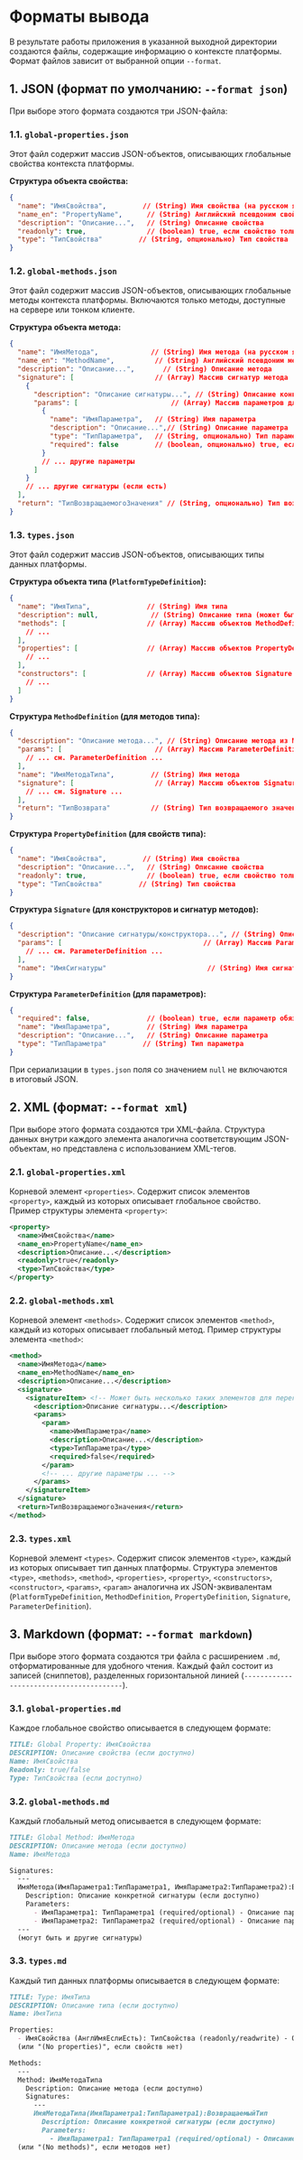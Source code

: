 # Форматы вывода

В результате работы приложения в указанной выходной директории создаются файлы, содержащие информацию о контексте платформы. Формат файлов зависит от выбранной опции `--format`.

## 1. JSON (формат по умолчанию: `--format json`)

При выборе этого формата создаются три JSON-файла:

### 1.1. `global-properties.json`

Этот файл содержит массив JSON-объектов, описывающих глобальные свойства контекста платформы.

**Структура объекта свойства:**

```json
{
  "name": "ИмяСвойства",         // (String) Имя свойства (на русском языке)
  "name_en": "PropertyName",      // (String) Английский псевдоним свойства
  "description": "Описание...",   // (String) Описание свойства
  "readonly": true,               // (boolean) true, если свойство только для чтения, иначе false
  "type": "ТипСвойства"         // (String, опционально) Тип свойства
}
```

### 1.2. `global-methods.json`

Этот файл содержит массив JSON-объектов, описывающих глобальные методы контекста платформы. Включаются только методы, доступные на сервере или тонком клиенте.

**Структура объекта метода:**

```json
{
  "name": "ИмяМетода",             // (String) Имя метода (на русском языке)
  "name_en": "MethodName",          // (String) Английский псевдоним метода
  "description": "Описание...",       // (String) Описание метода
  "signature": [                    // (Array) Массив сигнатур метода
    {
      "description": "Описание сигнатуры...", // (String) Описание конкретной сигнатуры
      "params": [                       // (Array) Массив параметров для данной сигнатуры
        {
          "name": "ИмяПараметра",   // (String) Имя параметра
          "description": "Описание...",// (String) Описание параметра
          "type": "ТипПараметра",   // (String, опционально) Тип параметра
          "required": false         // (boolean, опционально) true, если параметр обязательный (присутствует, если false)
        }
        // ... другие параметры
      ]
    }
    // ... другие сигнатуры (если есть)
  ],
  "return": "ТипВозвращаемогоЗначения" // (String, опционально) Тип возвращаемого значения метода
}
```

### 1.3. `types.json`

Этот файл содержит массив JSON-объектов, описывающих типы данных платформы.

**Структура объекта типа (`PlatformTypeDefinition`):**

```json
{
  "name": "ИмяТипа",              // (String) Имя типа
  "description": null,             // (String) Описание типа (может быть null)
  "methods": [                    // (Array) Массив объектов MethodDefinition (см. ниже)
    // ...
  ],
  "properties": [                 // (Array) Массив объектов PropertyDefinition (см. ниже)
    // ...
  ],
  "constructors": [               // (Array) Массив объектов Signature (описание конструкторов, см. ниже)
    // ...
  ]
}
```

**Структура `MethodDefinition` (для методов типа):**

```json
{
  "description": "Описание метода...", // (String) Описание метода из MethodSignature
  "params": [                       // (Array) Массив ParameterDefinition из MethodSignature
    // ... см. ParameterDefinition ...
  ],
  "name": "ИмяМетодаТипа",         // (String) Имя метода
  "signature": [                    // (Array) Массив объектов Signature (для перегрузок метода)
    // ... см. Signature ...
  ],
  "return": "ТипВозврата"          // (String) Тип возвращаемого значения (поле returnType)
}
```

**Структура `PropertyDefinition` (для свойств типа):**

```json
{
  "name": "ИмяСвойства",         // (String) Имя свойства
  "description": "Описание...",   // (String) Описание свойства
  "readonly": true,               // (boolean) true, если свойство только для чтения
  "type": "ТипСвойства"         // (String) Тип свойства
}
```

**Структура `Signature` (для конструкторов и сигнатур методов):**

```json
{
  "description": "Описание сигнатуры/конструктора...", // (String) Описание из MethodSignature
  "params": [                                   // (Array) Массив ParameterDefinition из MethodSignature
    // ... см. ParameterDefinition ...
  ],
  "name": "ИмяСигнатуры"                         // (String) Имя сигнатуры (например, "Основной" или имя для перегрузки)
}
```

**Структура `ParameterDefinition` (для параметров):**

```json
{
  "required": false,              // (boolean) true, если параметр обязательный
  "name": "ИмяПараметра",         // (String) Имя параметра
  "description": "Описание...",   // (String) Описание параметра
  "type": "ТипПараметра"         // (String) Тип параметра
}
```
При сериализации в `types.json` поля со значением `null` не включаются в итоговый JSON.

## 2. XML (формат: `--format xml`)

При выборе этого формата создаются три XML-файла. Структура данных внутри каждого элемента аналогична соответствующим JSON-объектам, но представлена с использованием XML-тегов.

### 2.1. `global-properties.xml`
Корневой элемент `<properties>`. Содержит список элементов `<property>`, каждый из которых описывает глобальное свойство.
Пример структуры элемента `<property>`:
```xml
<property>
  <name>ИмяСвойства</name>
  <name_en>PropertyName</name_en>
  <description>Описание...</description>
  <readonly>true</readonly>
  <type>ТипСвойства</type>
</property>
```

### 2.2. `global-methods.xml`
Корневой элемент `<methods>`. Содержит список элементов `<method>`, каждый из которых описывает глобальный метод.
Пример структуры элемента `<method>`:
```xml
<method>
  <name>ИмяМетода</name>
  <name_en>MethodName</name_en>
  <description>Описание...</description>
  <signature>
    <signatureItem> <!-- Может быть несколько таких элементов для перегруженных методов -->
      <description>Описание сигнатуры...</description>
      <params>
        <param>
          <name>ИмяПараметра</name>
          <description>Описание...</description>
          <type>ТипПараметра</type>
          <required>false</required>
        </param>
        <!-- ... другие параметры ... -->
      </params>
    </signatureItem>
  </signature>
  <return>ТипВозвращаемогоЗначения</return>
</method>
```

### 2.3. `types.xml`
Корневой элемент `<types>`. Содержит список элементов `<type>`, каждый из которых описывает тип данных платформы.
Структура элементов `<type>`, `<methods>`, `<method>`, `<properties>`, `<property>`, `<constructors>`, `<constructor>`, `<params>`, `<param>` аналогична их JSON-эквивалентам (`PlatformTypeDefinition`, `MethodDefinition`, `PropertyDefinition`, `Signature`, `ParameterDefinition`).

## 3. Markdown (формат: `--format markdown`)

При выборе этого формата создаются три файла с расширением `.md`, отформатированные для удобного чтения. Каждый файл состоит из записей (сниппетов), разделенных горизонтальной линией (`----------------------------------------`).

### 3.1. `global-properties.md`
Каждое глобальное свойство описывается в следующем формате:
```markdown
TITLE: Global Property: ИмяСвойства
DESCRIPTION: Описание свойства (если доступно)
Name: ИмяСвойства
Readonly: true/false
Type: ТипСвойства (если доступно)
```

### 3.2. `global-methods.md`
Каждый глобальный метод описывается в следующем формате:
```markdown
TITLE: Global Method: ИмяМетода
DESCRIPTION: Описание метода (если доступно)
Name: ИмяМетода

Signatures:
  ---
  ИмяМетода(ИмяПараметра1:ТипПараметра1, ИмяПараметра2:ТипПараметра2):ВозвращаемыйТип
    Description: Описание конкретной сигнатуры (если доступно)
    Parameters:
      - ИмяПараметра1: ТипПараметра1 (required/optional) - Описание параметра (если доступно)
      - ИмяПараметра2: ТипПараметра2 (required/optional) - Описание параметра (если доступно)
  ---
  (могут быть и другие сигнатуры)
```

### 3.3. `types.md`
Каждый тип данных платформы описывается в следующем формате:
```markdown
TITLE: Type: ИмяТипа
DESCRIPTION: Описание типа (если доступно)
Name: ИмяТипа

Properties:
  - ИмяСвойства (АнглИмяЕслиЕсть): ТипСвойства (readonly/readwrite) - Описание свойства (если доступно)
  (или "(No properties)", если свойств нет)

Methods:
  ---
  Method: ИмяМетодаТипа
    Description: Описание метода (если доступно)
    Signatures:
      ---
      ИмяМетодаТипа(ИмяПараметра1:ТипПараметра1):ВозвращаемыйТип
        Description: Описание конкретной сигнатуры (если доступно)
        Parameters:
          - ИмяПараметра1: ТипПараметра1 (required/optional) - Описание параметра (если доступно)
  (или "(No methods)", если методов нет)
``` 